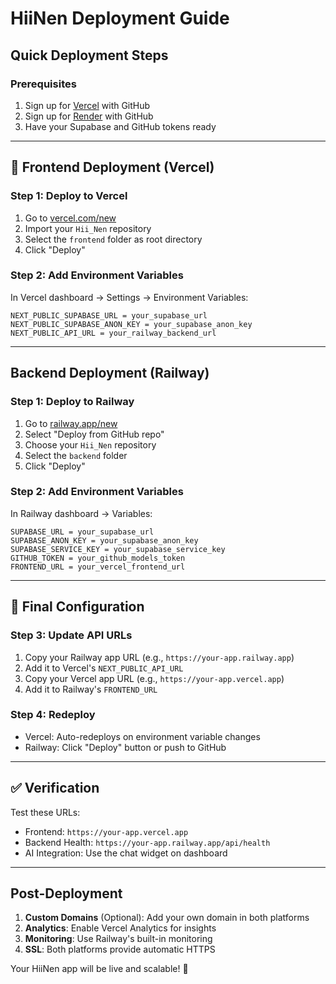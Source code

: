 # HiiNen Deployment Guide

##  Quick Deployment Steps

### Prerequisites
1. Sign up for [Vercel](https://vercel.com) with GitHub
2. Sign up for [Render](https://render.app) with GitHub
3. Have your Supabase and GitHub tokens ready

---

## 📱 Frontend Deployment (Vercel)

### Step 1: Deploy to Vercel
1. Go to [vercel.com/new](https://vercel.com/new)
2. Import your `Hii_Nen` repository
3. Select the `frontend` folder as root directory
4. Click "Deploy"

### Step 2: Add Environment Variables
In Vercel dashboard → Settings → Environment Variables:
```
NEXT_PUBLIC_SUPABASE_URL = your_supabase_url
NEXT_PUBLIC_SUPABASE_ANON_KEY = your_supabase_anon_key  
NEXT_PUBLIC_API_URL = your_railway_backend_url
```

---

## Backend Deployment (Railway)

### Step 1: Deploy to Railway
1. Go to [railway.app/new](https://railway.app/new)
2. Select "Deploy from GitHub repo"
3. Choose your `Hii_Nen` repository
4. Select the `backend` folder
5. Click "Deploy"

### Step 2: Add Environment Variables
In Railway dashboard → Variables:
```
SUPABASE_URL = your_supabase_url
SUPABASE_ANON_KEY = your_supabase_anon_key
SUPABASE_SERVICE_KEY = your_supabase_service_key
GITHUB_TOKEN = your_github_models_token
FRONTEND_URL = your_vercel_frontend_url
```

---

## 🔗 Final Configuration

### Step 3: Update API URLs
1. Copy your Railway app URL (e.g., `https://your-app.railway.app`)
2. Add it to Vercel's `NEXT_PUBLIC_API_URL`
3. Copy your Vercel app URL (e.g., `https://your-app.vercel.app`)
4. Add it to Railway's `FRONTEND_URL`

### Step 4: Redeploy
- Vercel: Auto-redeploys on environment variable changes
- Railway: Click "Deploy" button or push to GitHub

---

## ✅ Verification

Test these URLs:
- Frontend: `https://your-app.vercel.app`
- Backend Health: `https://your-app.railway.app/api/health`
- AI Integration: Use the chat widget on dashboard

---

## Post-Deployment

1. **Custom Domains** (Optional): Add your own domain in both platforms
2. **Analytics**: Enable Vercel Analytics for insights
3. **Monitoring**: Use Railway's built-in monitoring
4. **SSL**: Both platforms provide automatic HTTPS

Your HiiNen app will be live and scalable! 🚀
